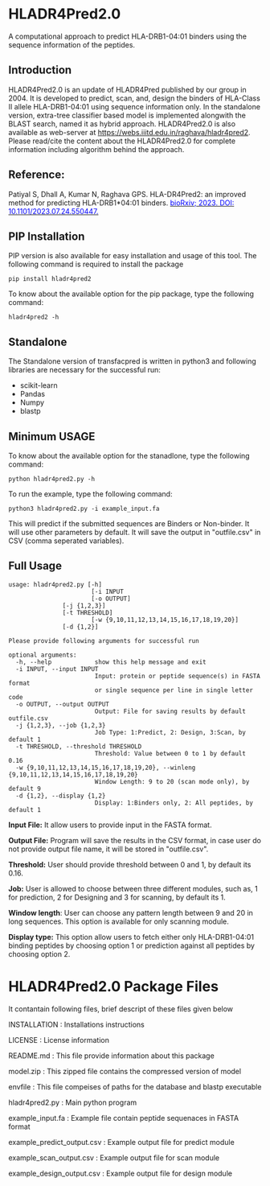 # **HLADR4Pred2.0**
A computational approach to predict HLA-DRB1-04:01 binders using the sequence information of the peptides.
## Introduction
HLADR4Pred2.0 is an update of HLADR4Pred published by our group in 2004. It is developed to predict, scan, and, design the binders of HLA-Class II allele HLA-DRB1-04:01 using sequence information only. In the standalone version, extra-tree classifier based model is implemented alongwith the BLAST search, named it as hybrid approach.
HLADR4Pred2.0 is also available as web-server at https://webs.iiitd.edu.in/raghava/hladr4pred2. Please read/cite the content about the HLADR4Pred2.0 for complete information including algorithm behind the approach.
## Reference:
Patiyal S, Dhall A, Kumar N, Raghava GPS. HLA-DR4Pred2: an improved method for predicting HLA-DRB1*04:01 binders. <a href="https://europepmc.org/article/PPR/PPR697620"><font color=blue>bioRxiv; 2023. DOI: 10.1101/2023.07.24.550447.</font></a>

## PIP Installation
PIP version is also available for easy installation and usage of this tool. The following command is required to install the package 
```
pip install hladr4pred2
```
To know about the available option for the pip package, type the following command:
```
hladr4pred2 -h
```
## Standalone
The Standalone version of transfacpred is written in python3 and following libraries are necessary for the successful run:
- scikit-learn
- Pandas
- Numpy
- blastp

## Minimum USAGE
To know about the available option for the stanadlone, type the following command:
```
python hladr4pred2.py -h
```
To run the example, type the following command:
```
python3 hladr4pred2.py -i example_input.fa
```
This will predict if the submitted sequences are Binders or Non-binder. It will use other parameters by default. It will save the output in "outfile.csv" in CSV (comma seperated variables).

## Full Usage
```
usage: hladr4pred2.py [-h] 
                       [-i INPUT 
                       [-o OUTPUT]
		       [-j {1,2,3}]
		       [-t THRESHOLD]
                       [-w {9,10,11,12,13,14,15,16,17,18,19,20}]
		       [-d {1,2}]
```
```
Please provide following arguments for successful run

optional arguments:
  -h, --help            show this help message and exit
  -i INPUT, --input INPUT
                        Input: protein or peptide sequence(s) in FASTA format
                        or single sequence per line in single letter code
  -o OUTPUT, --output OUTPUT
                        Output: File for saving results by default outfile.csv
  -j {1,2,3}, --job {1,2,3}
                        Job Type: 1:Predict, 2: Design, 3:Scan, by default 1
  -t THRESHOLD, --threshold THRESHOLD
                        Threshold: Value between 0 to 1 by default 0.16
  -w {9,10,11,12,13,14,15,16,17,18,19,20}, --winleng {9,10,11,12,13,14,15,16,17,18,19,20}
                        Window Length: 9 to 20 (scan mode only), by default 9
  -d {1,2}, --display {1,2}
                        Display: 1:Binders only, 2: All peptides, by default 1
```

**Input File:** It allow users to provide input in the FASTA format.

**Output File:** Program will save the results in the CSV format, in case user do not provide output file name, it will be stored in "outfile.csv".

**Threshold:** User should provide threshold between 0 and 1, by default its 0.16.

**Job:** User is allowed to choose between three different modules, such as, 1 for prediction, 2 for Designing and 3 for scanning, by default its 1.

**Window length**: User can choose any pattern length between 9 and 20 in long sequences. This option is available for only scanning module.

**Display type:** This option allow users to fetch either only HLA-DRB1-04:01 binding peptides by choosing option 1 or prediction against all peptides by choosing option 2.

HLADR4Pred2.0 Package Files
=======================
It contantain following files, brief descript of these files given below

INSTALLATION                    : Installations instructions

LICENSE                         : License information

README.md                       : This file provide information about this package

model.zip                       : This zipped file contains the compressed version of model

envfile                         : This file compeises of paths for the database and blastp executable

hladr4pred2.py                  : Main python program

example_input.fa                : Example file contain peptide sequenaces in FASTA format

example_predict_output.csv      : Example output file for predict module

example_scan_output.csv         : Example output file for scan module

example_design_output.csv       : Example output file for design module
